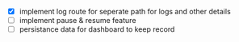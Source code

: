 - [x] implement log route for seperate path for logs and other details
- [ ] implement pause & resume feature
- [ ] persistance data for dashboard to keep record 